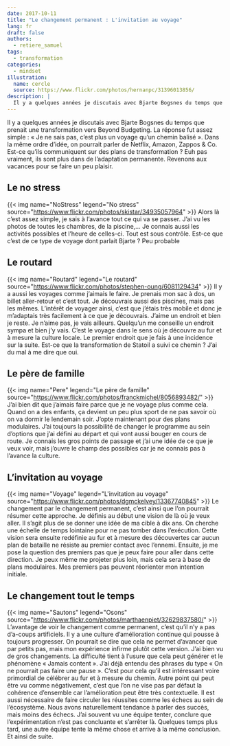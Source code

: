 ```yaml
---
date: 2017-10-11
title: "Le changement permanent : L'invitation au voyage"
lang: fr
draft: false
authors:
  - retiere_samuel
tags:
  - transformation
categories:
  - mindset
illustration:
  name: cercle
  source: https://www.flickr.com/photos/hernanpc/31396013856/
description: |
  Il y a quelques années je discutais avec Bjarte Bogsnes du temps que prenait une transformation vers Beyond Budgeting. La réponse fut assez simple : « Je ne sais pas, c’est plus un voyage qu’un chemin balisé ». Dans la même ordre d’idée, on pourrait parler de Netflix, Amazon, Zappos & Co. Est-ce qu’ils communiquent sur des plans de transformation ? Euh pas vraiment, ils sont plus dans de l’adaptation permanente.
--- 
```

Il y a quelques années je discutais avec Bjarte Bogsnes du temps que prenait une transformation vers Beyond Budgeting. La réponse fut assez simple : « Je ne sais pas, c’est plus un voyage qu’un chemin balisé ». Dans la même ordre d’idée, on pourrait parler de Netflix, Amazon, Zappos & Co. Est-ce qu’ils communiquent sur des plans de transformation ? Euh pas vraiment, ils sont plus dans de l’adaptation permanente. Revenons aux vacances pour se faire un peu plaisir.

## Le no stress
{{< img name="NoStress" legend="No stress" source="https://www.flickr.com/photos/skistar/34935057964" >}}
Alors là c’est assez simple, je sais à l’avance tout ce qui va se passer. J’ai vu les photos de toutes les chambres, de la piscine,…  Je connais aussi les activités possibles et l’heure de celles-ci. Tout est sous contrôle. Est-ce que c’est de ce type de voyage dont parlait Bjarte ? Peu probable

## Le routard
{{< img name="Routard" legend="Le routard" source="https://www.flickr.com/photos/stephen-oung/6081129434" >}}
Il y a aussi les voyages comme j’aimais le faire. Je prenais mon sac à dos, un billet aller-retour et c’est tout. Je découvrais aussi des piscines, mais pas les mêmes. L’intérêt de voyager ainsi, c’est que j’étais très mobile et donc je m’adaptais très facilement à ce que je découvrais. J’aime un endroit et bien je reste. Je n’aime pas, je vais ailleurs. Quelqu’un me conseille un endroit sympa et bien j’y vais. C’est le voyage dans le sens où je découvre au fur et à mesure la culture locale. Le premier endroit que je fais à une incidence sur la suite. Est-ce que la transformation de Statoil a suivi ce chemin ? J’ai du mal à me dire que oui.

## Le père de famille
{{< img name="Pere" legend="Le père de famille" source="https://www.flickr.com/photos/franckmichel/8056893482/" >}}
J’ai bien dit que j’aimais faire parce que je ne voyage plus comme cela. Quand on a des enfants, ça devient un peu plus sport de ne pas savoir où on va dormir le lendemain soir. J’opte maintenant pour des plans modulaires. J’ai toujours la possibilité de changer le programme au sein d’options que j’ai défini au départ et qui vont aussi bouger en cours de route. Je connais les gros points de passage et j’ai une idée de ce que je veux voir, mais j’ouvre le champ des possibles car je ne connais pas à l’avance la culture.

## L’invitation au voyage
{{< img name="Voyage" legend="L'invitation au voyage" source="https://www.flickr.com/photos/dgmckelvey/13367740845" >}}
Le changement par le changement permanent, c’est ainsi que l’on pourrait résumer cette approche. Je définis au début une vision de là où je veux aller. Il s’agit plus de se donner une idée de ma cible à dix ans. On cherche une échelle de temps lointaine pour ne pas tomber dans l’exécution. Cette vision sera ensuite redéfinie au fur et à mesure des découvertes car aucun plan de bataille ne résiste au premier contact avec l’ennemi. Ensuite, je me pose la question des premiers pas que je peux faire pour aller dans cette direction. Je peux même me projeter plus loin, mais cela sera à base de plans modulaires. Mes premiers pas peuvent réorienter mon intention initiale.

## Le changement tout le temps
{{< img name="Sautons" legend="Osons" source="https://www.flickr.com/photos/marthaenpiet/32629837580/" >}}
L’avantage de voir le changement comme permanent, c’est qu’il n’y a pas d’a-coups artificiels. Il y a une culture d’amélioration continue qui pousse à toujours progresser. On pourrait se dire que cela ne permet d’avancer que par petits pas, mais mon expérience infirme plutôt cette version. J’ai bien vu de gros changements. La difficulté tient à l’usure que cela peut générer et le phénomène « Jamais content ». J’ai déjà entendu des phrases du type « On ne pourrait pas faire une pause ». C’est pour cela qu’il est intéressant voire primordial de célébrer au fur et à mesure du chemin. Autre point qui peut être vu comme négativement, c’est que l’on ne vise pas par défaut la cohérence d’ensemble car l’amélioration peut être très contextuelle. Il est aussi nécessaire de faire circuler les réussites comme les échecs au sein de l’écosystème. Nous avons naturellement tendance à parler des succès, mais moins des échecs. J’ai souvent vu une équipe tenter, conclure que l’expérimentation n’est pas concluante et s’arrêter là. Quelques temps plus tard, une autre équipe tente la même chose et arrive à la même conclusion. Et ainsi de suite.
